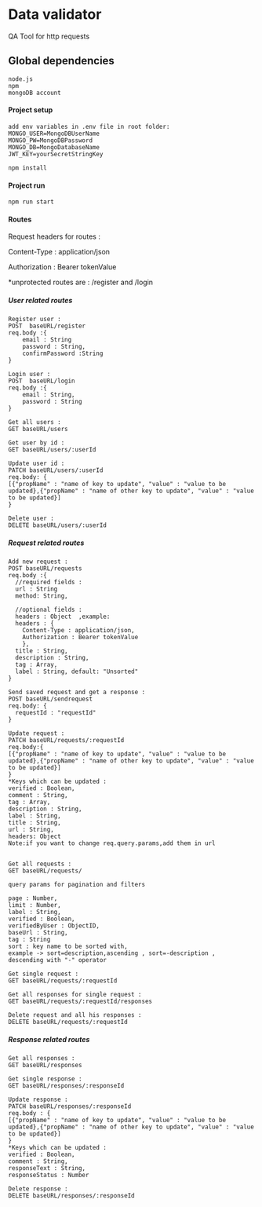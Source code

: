 # Data validator
QA Tool for http requests

## Global dependencies

```
node.js
npm
mongoDB account
```
#### Project setup
```
add env variables in .env file in root folder:
MONGO_USER=MongoDBUserName
MONGO_PW=MongoDBPassword
MONGO_DB=MongoDatabaseName
JWT_KEY=yourSecretStringKey
```

```
npm install
```

#### Project run
```
npm run start
```


#### Routes

Request headers for routes : 

Content-Type : application/json

Authorization : Bearer tokenValue

*unprotected routes are :  /register and /login


##### User related routes
```
Register user :
POST  baseURL/register 
req.body :{
    email : String
    password : String,
    confirmPassword :String
} 
```

```
Login user :
POST  baseURL/login 
req.body :{
    email : String,
    password : String
} 
```

```
Get all users :
GET baseURL/users 
```

```
Get user by id :
GET baseURL/users/:userId 
```

```
Update user id :
PATCH baseURL/users/:userId
req.body: {
[{"propName" : "name of key to update", "value" : "value to be updated},{"propName" : "name of other key to update", "value" : "value to be updated}]
}
```

```
Delete user :
DELETE baseURL/users/:userId
```

##### Request related routes

```
Add new request :
POST baseURL/requests
req.body :{
  //required fields : 
  url : String
  method: String,

  //optional fields :
  headers : Object  ,example: 
  headers : {
    Content-Type : application/json,
    Authorization : Bearer tokenValue
    },
  title : String,
  description : String,
  tag : Array,
  label : String, default: "Unsorted"    
}
```

```
Send saved request and get a response :
POST baseURL/sendrequest
req.body: {
  requestId : "requestId"
}
```

```
Update request :
PATCH baseURL/requests/:requestId
req.body:{
[{"propName" : "name of key to update", "value" : "value to be updated},{"propName" : "name of other key to update", "value" : "value to be updated}]
}
*Keys which can be updated : 
verified : Boolean,
comment : String,
tag : Array,
description : String,
label : String,
title : String,
url : String,
headers: Object
Note:if you want to change req.query.params,add them in url 


```

```
Get all requests :
GET baseURL/requests/

query params for pagination and filters

page : Number,
limit : Number,
label : String,
verified : Boolean,
verifiedByUser : ObjectID,
baseUrl : String,
tag : String
sort : key name to be sorted with, 
example -> sort=description,ascending , sort=-description ,  descending with "-" operator 

```

```
Get single request :
GET baseURL/requests/:requestId
```

```
Get all responses for single request :
GET baseURL/requests/:requestId/responses
```
```
Delete request and all his responses :
DELETE baseURL/requests/:requestId
```

##### Response related routes

```
Get all responses :
GET baseURL/responses
```

```
Get single response :
GET baseURL/responses/:responseId
```

```
Update response :
PATCH baseURL/responses/:responseId
req.body : {
[{"propName" : "name of key to update", "value" : "value to be updated},{"propName" : "name of other key to update", "value" : "value to be updated}]
}
*Keys which can be updated : 
verified : Boolean,
comment : String,
responseText : String,
responseStatus : Number
```

```
Delete response :
DELETE baseURL/responses/:responseId
```
